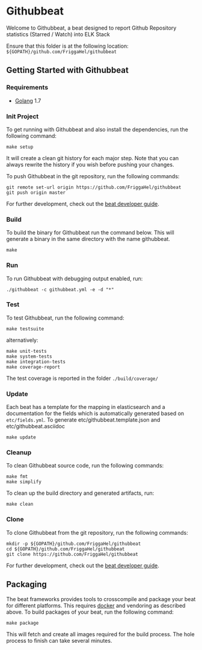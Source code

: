 # Githubbeat

Welcome to Githubbeat, a beat designed to report Github Repository statistics (Starred / Watch) into ELK Stack

Ensure that this folder is at the following location:
`${GOPATH}/github.com/FriggaHel/githubbeat`

## Getting Started with Githubbeat

### Requirements

* [Golang](https://golang.org/dl/) 1.7

### Init Project
To get running with Githubbeat and also install the
dependencies, run the following command:

```
make setup
```

It will create a clean git history for each major step. Note that you can always rewrite the history if you wish before pushing your changes.

To push Githubbeat in the git repository, run the following commands:

```
git remote set-url origin https://github.com/FriggaHel/githubbeat
git push origin master
```

For further development, check out the [beat developer guide](https://www.elastic.co/guide/en/beats/libbeat/current/new-beat.html).

### Build

To build the binary for Githubbeat run the command below. This will generate a binary
in the same directory with the name githubbeat.

```
make
```


### Run

To run Githubbeat with debugging output enabled, run:

```
./githubbeat -c githubbeat.yml -e -d "*"
```


### Test

To test Githubbeat, run the following command:

```
make testsuite
```

alternatively:
```
make unit-tests
make system-tests
make integration-tests
make coverage-report
```

The test coverage is reported in the folder `./build/coverage/`

### Update

Each beat has a template for the mapping in elasticsearch and a documentation for the fields
which is automatically generated based on `etc/fields.yml`.
To generate etc/githubbeat.template.json and etc/githubbeat.asciidoc

```
make update
```


### Cleanup

To clean  Githubbeat source code, run the following commands:

```
make fmt
make simplify
```

To clean up the build directory and generated artifacts, run:

```
make clean
```


### Clone

To clone Githubbeat from the git repository, run the following commands:

```
mkdir -p ${GOPATH}/github.com/FriggaHel/githubbeat
cd ${GOPATH}/github.com/FriggaHel/githubbeat
git clone https://github.com/FriggaHel/githubbeat
```


For further development, check out the [beat developer guide](https://www.elastic.co/guide/en/beats/libbeat/current/new-beat.html).


## Packaging

The beat frameworks provides tools to crosscompile and package your beat for different platforms. This requires [docker](https://www.docker.com/) and vendoring as described above. To build packages of your beat, run the following command:

```
make package
```

This will fetch and create all images required for the build process. The hole process to finish can take several minutes.
